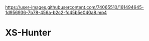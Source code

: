 

https://user-images.githubusercontent.com/74065510/161494645-1d956936-7b78-456a-b2c2-fc45b5e040a8.mp4

# XS-Hunter
